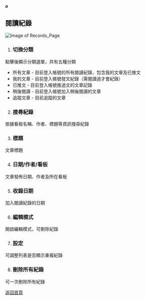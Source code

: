 ##### o
## 閱讀紀錄

![Image of Records_Page](../v1/images/records_page.png) 

1. ### 切換分類
點擊後顯示分類選單，共有五種分類  
  
* 所有文章 - 目前登入帳號的所有閱讀紀錄，包含我的文章及已推文
* 我的文章 - 目前登入帳號發文紀錄（需閱讀過才會紀錄）
* 已推文 - 目前登入帳號推過文的文章記錄
* 稍後閱讀 - 目前登入帳號加入稍後閱讀的文章
* 追蹤文章 - 目前追蹤的文章  
  
2. ### 搜尋紀錄
依據看板名稱、作者、標題等資訊搜尋紀錄

3. ### 標題
文章標題

4. ### 日期/作者/看板
文章發佈日期、作者及所在看板

5. ### 收錄日期
加入閱讀紀錄的日期

6. ### 編輯模式
開啟編輯模式，可刪除紀錄

7. ### 設定
可調整列表是否顯示重複紀錄

8. ### 刪除所有紀錄
可一次刪除所有紀錄  
  
[返回首頁](https://kimieno.github.io/android.pitt) 